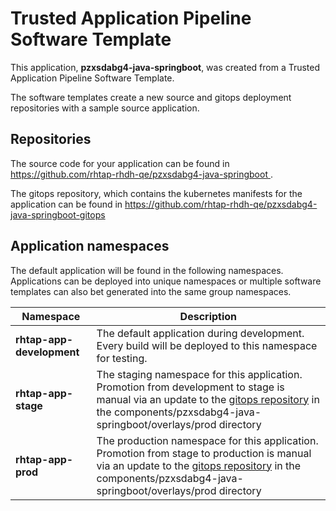 # Trusted Application Pipeline Software Template

This application, **pzxsdabg4-java-springboot**, was created from a Trusted Application Pipeline Software Template.

The software templates create a new source and gitops deployment repositories with a sample source application. 

## Repositories

The source code for your application can be found in [https://github.com/rhtap-rhdh-qe/pzxsdabg4-java-springboot ](https://github.com/rhtap-rhdh-qe/pzxsdabg4-java-springboot ).
 
The gitops repository, which contains the kubernetes manifests for the application can be found in 
[https://github.com/rhtap-rhdh-qe/pzxsdabg4-java-springboot-gitops ](https://github.com/rhtap-rhdh-qe/pzxsdabg4-java-springboot-gitops ) 

## Application namespaces 

The default application will be found in the following namespaces. Applications can be deployed into unique namespaces or multiple software templates can also bet generated into the same group namespaces.  

|  Namespace   |  Description   |  
| -------- | -------- |   
| **rhtap-app-development** | The default application during development. Every build will be deployed to this namespace for testing. | 
| **rhtap-app-stage** | The staging namespace for this application. Promotion from development to stage is manual via an update to the [gitops repository](https://github.com/rhtap-rhdh-qe/pzxsdabg4-java-springboot-gitops ) in the components/pzxsdabg4-java-springboot/overlays/prod directory |  
| **rhtap-app-prod** | The production namespace for this application. Promotion from stage to production is manual via an update to the [gitops repository](https://github.com/rhtap-rhdh-qe/pzxsdabg4-java-springboot-gitops ) in the components/pzxsdabg4-java-springboot/overlays/prod directory | 